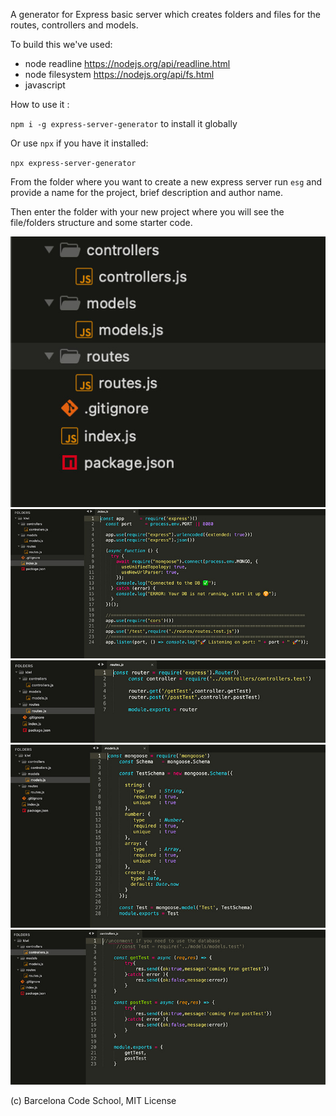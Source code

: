 A generator for Express basic server which creates folders and files for the routes, controllers and models.

To build this we've used:

* node readline   https://nodejs.org/api/readline.html
* node filesystem https://nodejs.org/api/fs.html
* javascript 

How to use it :

`npm i -g express-server-generator` to install it globally

Or use `npx` if you have it installed:

`npx express-server-generator`

From the folder where you want to create a new express server run `esg` and provide a name for the project, brief description and author name. 

Then enter the folder with your new project where you will see the file/folders structure and some starter code. 

<img src='./imgs/01.jpg'>
<img src='./imgs/02.jpg'>
<img src='./imgs/03.jpg'>
<img src='./imgs/04.jpg'>
<img src='./imgs/05.jpg'>

(c) Barcelona Code School, MIT License